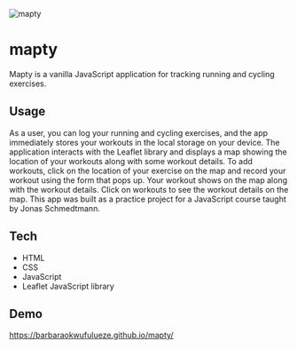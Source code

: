 ![mapty](https://user-images.githubusercontent.com/17248394/160688962-5f1d803e-c41d-4f90-8b73-857601ee7f5f.png)

# mapty

Mapty is a vanilla JavaScript application for tracking running and cycling exercises. 

## Usage
As a user, you can log your running and cycling exercises, and the app immediately stores your workouts in the local storage on your device. The application interacts with the Leaflet library and displays a map showing the location of your workouts along with some workout details.
To add workouts, click on the location of your exercise on the map and record your workout using the form that pops up. Your workout shows on the map along with the workout details. Click on workouts to see the workout details on the map. This app was built as a practice project for a JavaScript course taught by Jonas Schmedtmann.

## Tech
- HTML
- CSS
- JavaScript
- Leaflet JavaScript library

## Demo 
https://barbaraokwufulueze.github.io/mapty/

